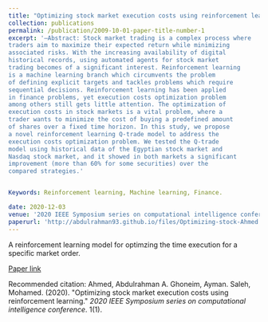 ```yaml
---
title: "Optimizing stock market execution costs using reinforcement learning"
collection: publications
permalink: /publication/2009-10-01-paper-title-number-1
excerpt: '—Abstract: Stock market trading is a complex process where
traders aim to maximize their expected return while minimizing
associated risks. With the increasing availability of digital
historical records, using automated agents for stock market
trading becomes of a significant interest. Reinforcement learning
is a machine learning branch which circumvents the problem
of defining explicit targets and tackles problems which require
sequential decisions. Reinforcement learning has been applied
in finance problems, yet execution costs optimization problem
among others still gets little attention. The optimization of
execution costs in stock markets is a vital problem, where a
trader wants to minimize the cost of buying a predefined amount
of shares over a fixed time horizon. In this study, we propose
a novel reinforcement learning Q-trade model to address the
execution costs optimization problem. We tested the Q-trade
model using historical data of the Egyptian stock market and
Nasdaq stock market, and it showed in both markets a significant
improvement (more than 60% for some securities) over the
compared strategies.'


Keywords: Reinforcement learning, Machine learning, Finance.

date: 2020-12-03
venue: '2020 IEEE Symposium series on computational intelligence conference'
paperurl: 'http://abdulrahman93.github.io/files/Optimizing-stock-Ahmed.pdf'
---
```

A reinforcement learning model for optimzing the time execution for a specific market order.

[Paper link](http://abdulrahman93.github.io/files/Optimizing-stock-Ahmed.pdf)

Recommended citation: Ahmed, Abdulrahman A. Ghoneim, Ayman. Saleh, Mohamed. (2020). "Optimizing stock market execution costs using reinforcement learning." <i>2020 IEEE Symposium series on computational intelligence conference</i>. 1(1).
